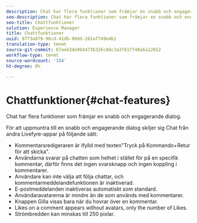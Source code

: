 ```yaml
---
description: Chat har flera funktioner som främjar en snabb och engagerande dialog.
seo-description: Chat har flera funktioner som främjar en snabb och engagerande dialog.
seo-title: Chattfunktioner
solution: Experience Manager
title: Chattfunktioner
uuid: 8773a8f9-96cd-41db-80dd-261af749e4b1
translation-type: tm+mt
source-git-commit: 67aeb3de964473b326c88c3a3f81ff48a6a12652
workflow-type: tm+mt
source-wordcount: '154'
ht-degree: 0%

---
```



# Chattfunktioner{#chat-features}

Chat har flera funktioner som främjar en snabb och engagerande dialog.



För att uppmuntra till en snabb och engagerande dialog skiljer sig Chat från andra Livefyre-appar på följande sätt:

* Kommentarsredigeraren är ifylld med texten&quot;Tryck på Kommando+Retur för att skicka&quot;.
* Användarna svarar på chatten som helhet i stället för på en specifik kommentar, därför finns det ingen svarsknapp och ingen koppling i kommentarer.
* Användare kan inte välja att följa chattar, och kommentarmeddelandefunktionen är inaktiverad.
* E-postmeddelanden inaktiveras automatiskt som standard.
* Användaravatarerna är mindre än de som används med kommentarer.
* Knappen Gilla visas bara när du hovrar över en kommentar.
* Likes on a comment appears without avatars, only the number of Likes.
* Strömbredden kan minskas till 250 pixlar.

